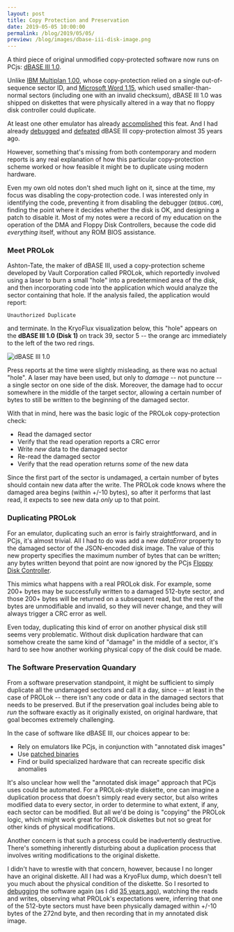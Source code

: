```yaml
---
layout: post
title: Copy Protection and Preservation
date: 2019-05-05 10:00:00
permalink: /blog/2019/05/05/
preview: /blog/images/dbase-iii-disk-image.png
---
```


A third piece of original unmodified copy-protected software now runs on PCjs:
[dBASE III 1.0](/software/pcx86/app/other/dbase3/1.0/).

Unlike [IBM Multiplan 1.00](/software/pcx86/app/ibm/multiplan/1.00/), whose copy-protection relied on a
single out-of-sequence sector ID, and [Microsoft Word 1.15](/software/pcx86/app/microsoft/word/1.15/), which
used smaller-than-normal sectors (including one with an invalid checksum), dBASE III 1.0 was shipped on
diskettes that were physically altered in a way that no floppy disk controller could duplicate.

At least one other emulator has already [accomplished](https://forum.winworldpc.com/discussion/9472/software-spotlight-dbase-iii-r1-0)
this feat.  And I had already [debugged](/documents/pcjs/programming/1984-09-16--DBASE_III_DEBUG.pdf)
and [defeated](/documents/pcjs/programming/1984-09-25--DBASE_III_PATCH.pdf) dBASE III copy-protection
almost 35 years ago.

However, something that's missing from both contemporary and modern reports is any real
explanation of how this particular copy-protection scheme worked or how feasible it might be to duplicate
using modern hardware.

Even my own old notes don't shed much light on it, since at the time, my focus
was disabling the copy-protection code.  I was interested only in identifying
the code, preventing it from disabling the debugger (`DEBUG.COM`), finding the point
where it decides whether the disk is OK, and designing a patch to disable it.
Most of my notes were a record of my education on the operation of the DMA and Floppy
Disk Controllers, because the code did *everything* itself, without any ROM BIOS assistance.

### Meet PROLok

Ashton-Tate, the maker of dBASE III, used a copy-protection scheme developed by Vault Corporation called
PROLok, which reportedly involved using a laser to burn a small "hole" into a predetermined area of the disk,
and then incorporating code into the application which would analyze the sector containing that hole.  If the
analysis failed, the application would report:

    Unauthorized Duplicate

and terminate.  In the KryoFlux visualization below, this "hole" appears on the **dBASE III 1.0 (Disk 1)**
on track 39, sector 5 -- the orange arc immediately to the left of the two red rings.

![dBASE III 1.0](/blog/images/dbase-iii-disk-image.png)

Press reports at the time were slightly misleading, as there was no actual "hole".  A laser may have
been used, but only to *damage* -- not puncture -- a single sector on one side of the disk.  Moreover, the
damage had to occur somewhere in the middle of the target sector, allowing a certain number of bytes to
still be written to the beginning of the damaged sector.

With that in mind, here was the basic logic of the PROLok copy-protection check:

- Read the damaged sector
- Verify that the read operation reports a CRC error
- Write *new* data to the damaged sector
- Re-read the damaged sector
- Verify that the read operation returns *some* of the new data

Since the first part of the sector is undamaged, a certain number of bytes should contain new data after
the write.  The PROLok code knows where the damaged area begins (within +/-10 bytes), so after it performs that
last read, it expects to see new data *only* up to that point.

### Duplicating PROLok

For an emulator, duplicating such an error is fairly straightforward, and in PCjs, it's almost trivial.
All I had to do was add a new *dataError* property to the damaged sector of the JSON-encoded disk image.  The
value of this new property specifies the maximum number of bytes that can be written; any bytes written
beyond that point are now ignored by the PCjs [Floppy Disk Controller](/machines/pcx86/modules/v2/fdc.js).

This mimics what happens with a real PROLok disk.  For example, some 200+ bytes may be successfully written
to a damaged 512-byte sector, and those 200+ bytes will be returned on a subsequent read, but the rest of the bytes
are unmodifiable and invalid, so they will never change, and they will always trigger a CRC error as well.

Even today, duplicating this kind of error on another physical disk still seems very problematic.  Without disk
duplication hardware that can somehow create the same kind of "damage" in the middle of a sector, it's hard to
see how another working physical copy of the disk could be made.

### The Software Preservation Quandary

From a software preservation standpoint, it might be sufficient to simply duplicate all the undamaged sectors and
call it a day, since -- at least in the case of PROLok -- there isn't any code or data in the damaged sectors that
needs to be preserved.  But if the preservation goal includes being able to *run* the software exactly as it originally
existed, on original hardware, that goal becomes extremely challenging.

In the case of software like dBASE III, our choices appear to be:

- Rely on emulators like PCjs, in conjunction with "annotated disk images"
- Use [patched binaries](/software/pcx86/app/other/dbase3/1.0/#dbase-iii-disk-information)
- Find or build specialized hardware that can recreate specific disk anomalies

It's also unclear how well the "annotated disk image" approach that PCjs uses could be automated.  For a PROLok-style
diskette, one can imagine a duplication process that doesn't simply read every sector, but also writes modified data
to every sector, in order to determine to what extent, if any, each sector can be modified.  But all we'd be doing is
"copying" the PROLok logic, which might work great for PROLok diskettes but not so great for other kinds of physical
modifications.

Another concern is that such a process could be inadvertently destructive.  There's something inherently disturbing
about a duplication process that involves writing modifications to the original diskette.

I didn't have to wrestle with that concern, however, because I no longer have an original diskette.  All I had was a
KryoFlux dump, which doesn't tell you much about the physical condition of the diskette.  So I resorted to
[debugging](/software/pcx86/app/other/dbase3/1.0/#debugging-notes) the software again (as I did
[35 years ago](/documents/pcjs/programming/)), watching the reads and writes, observing what PROLok's expectations
were, inferring that one of the 512-byte sectors must have been physically damaged within +/-10 bytes of the 272nd byte,
and then recording that in my annotated disk image.
